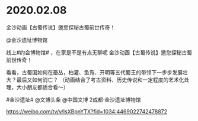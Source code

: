 # 2020.02.08
 金沙动画【古蜀传说】邀您探秘古蜀前世传奇！

@金沙遗址博物馆

线上#约会博物馆# ，在家是不是有点无聊呢
金沙动画【古蜀传说】邀您探秘古蜀前世传奇！

看看，古蜀国如何在蚕丛，柏灌、鱼凫、开明等五代蜀王的带领下一步步发展壮大？最后又如何消亡？
（动画结合了考古资料、历史传说和一定程度的艺术化处理，大小朋友都适合看～）

#金沙遗址# @文博头条 @中国文博 2成都·金沙遗址博物馆

https://weibo.com/tv/v/IsXBpnYTX?fid=1034:4469022742478872


